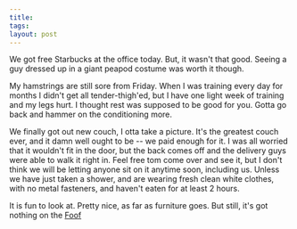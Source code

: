 ```yaml
---
title: 
tags: 
layout: post
---
```

We got free Starbucks at the office today.  But, it wasn't that good.  Seeing a guy dressed up in a giant peapod costume was worth it though.  



My hamstrings are still sore from Friday.  When I was training every day for months I didn't get all tender-thigh'ed, but I have one light week of training and my legs hurt.  I thought rest was supposed to be good for you.  Gotta go back and hammer on the conditioning more.  



We finally got out new couch, I otta take a picture.  It's the greatest couch ever, and it damn well ought to be -- we paid enough for it.  I was all worried that it wouldn't fit in the door, but the back comes off and the delivery guys were able to walk it right in.  Feel free tom come over and see it, but I don't think we will be letting anyone sit on it anytime soon, including us.  Unless we have just taken a shower, and are wearing fresh clean white clothes, with no metal fasteners, and haven't eaten for at least 2 hours. 



It is fun to look at.  Pretty nice, as far as furniture goes. But still, it's got nothing on the <a href="http://www.foofchair.com">Foof</a>
